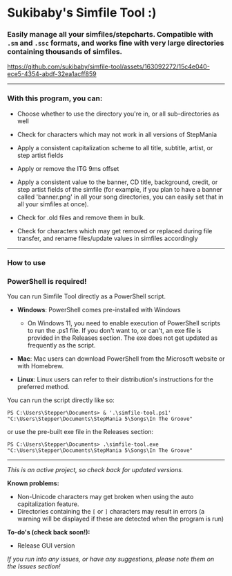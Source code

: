 
# Sukibaby's Simfile Tool :)

### Easily manage all your simfiles/stepcharts. Compatible with `.sm` and `.ssc` formats, and works fine with very large directories containing thousands of simfiles.



https://github.com/sukibaby/simfile-tool/assets/163092272/15c4e040-ece5-4354-abdf-32ea1acff859


  -----

### With this program, you can:

- Choose whether to use the directory you're in, or all sub-directories as well

- Check for characters which may not work in all versions of StepMania

- Apply a consistent capitalization scheme to all title, subtitle, artist, or step artist fields

- Apply or remove the ITG 9ms offset

- Apply a consistent value to the banner, CD title, background, credit, or step artist fields of the simfile (for example, if you plan to have a banner called 'banner.png' in all your song directories, you can easily set that in all your simfiles at once).

- Check for .old files and remove them in bulk.

- Check for characters which may get removed or replaced during file transfer, and rename files/update values in simfiles accordingly

-----
### How to use
### PowerShell is required!
You can run Simfile Tool directly as a PowerShell script. 

- **Windows**: PowerShell comes pre-installed with Windows
  - On Windows 11, you need to enable execution of PowerShell scripts to run the .ps1 file. If you don't want to, or can't, an exe file is provided in the Releases section. The exe does not get updated as frequently as the script.

- **Mac**: Mac users can download PowerShell from the Microsoft website or with Homebrew.

- **Linux**: Linux users can refer to their distribution's instructions for the preferred method.
 
 You can run the script directly like so:

 

`PS C:\Users\Stepper\Documents> & '.\simfile-tool.ps1' "C:\Users\Stepper\Documents\StepMania 5\Songs\In The Groove"`

 

or use the pre-built exe file in the Releases section:

 

`PS C:\Users\Stepper\Documents> .\simfile-tool.exe "C:\Users\Stepper\Documents\StepMania 5\Songs\In The Groove"`

------

*This is an active project, so check back for updated versions.*

**Known problems:**

- Non-Unicode characters may get broken when using the auto capitalization feature.
- Directories containing the `[` or `]` characters may result in errors (a warning will be displayed if these are detected when the program is run)

**To-do's (check back soon!):**

- Release GUI version


*If you run into any issues, or have any suggestions, please note them on the Issues section!*


